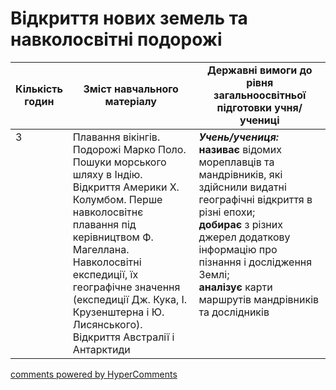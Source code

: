 <div id="hypercomments_widget" class="js-hypercomments-widget invisible"></div>

# Відкриття нових земель та навколосвітні подорожі

<table>
  <tr>
    <td width="10%" align="center"><b>Кількість годин</b></td>  
    <td width="45%" align="center"><b>Зміст навчального матеріалу</b></td>
    <td width="45%" align="center"><b>Державні вимоги до рівня загальноосвітньої підготовки учня/учениці</b></td>
  </tr>
<tbody>
  <tr>
<td width="10%" style="vertical-align:top !important;">3</td>
    <td width="45%" style="vertical-align:top !important;">
Плавання вікінгів. Подорожі Марко Поло. Пошуки морського шляху в Індію. Відкриття Америки Х. Колумбом. Перше навколосвітнє плавання під керівництвом Ф. Магеллана. <br>
Навколосвітні експедиції, їх географічне значення (експедиції Дж. Кука, І. Крузенштерна і Ю. Лисянського). Відкриття  Австралії і Антарктиди 
</td>
    <td width="45%" style="vertical-align:top !important;">
<i><b>Учень/учениця:</b></i><br>
<b>називає</b> відомих мореплавців та мандрівників, які здійснили видатні географічні відкриття в різні епохи; <br>
<b>добирає</b> з різних джерел додаткову інформацію про пізнання і дослідження Землі;<br>
<b>аналізує</b> карти маршрутів мандрівників та дослідників</td>
  </tr>
</tbody>
</table>

<div class="js-hypercomments-container">
<a href="http://hypercomments.com" class="hc-link" title="comments widget">comments powered by HyperComments</a>
</div>